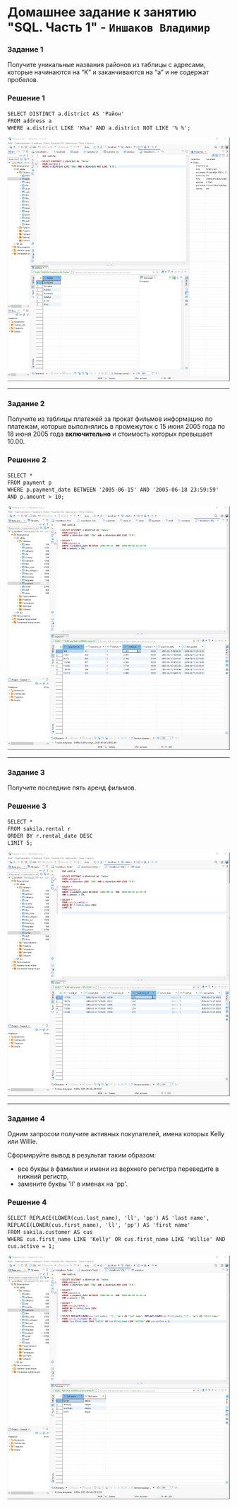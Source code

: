 # Домашнее задание к занятию "SQL. Часть 1" - `Иншаков Владимир`

### Задание 1

Получите уникальные названия районов из таблицы с адресами, которые начинаются на “K” и заканчиваются на “a” и не содержат пробелов.

### Решение 1

```
SELECT DISTINCT a.district AS 'Район' 
FROM address a
WHERE a.district LIKE 'K%a' AND a.district NOT LIKE '% %';
```
![Screenshot_1](https://github.com/MrVanG0gh/Netology_12-03_SQL_p1/blob/main/Screenshots/Screenshot_1.png)

---
### Задание 2

Получите из таблицы платежей за прокат фильмов информацию по платежам, которые выполнялись в промежуток с 15 июня 2005 года по 18 июня 2005 года **включительно** и стоимость которых превышает 10.00.

### Решение 2

```
SELECT *
FROM payment p
WHERE p.payment_date BETWEEN '2005-06-15' AND '2005-06-18 23:59:59'
AND p.amount > 10;
```
![Screenshot_2](https://github.com/MrVanG0gh/Netology_12-03_SQL_p1/blob/main/Screenshots/Screenshot_2.png)

---

### Задание 3

Получите последние пять аренд фильмов.

### Решение 3

```
SELECT *
FROM sakila.rental r
ORDER BY r.rental_date DESC
LIMIT 5;
```
![Screenshot_3](https://github.com/MrVanG0gh/Netology_12-03_SQL_p1/blob/main/Screenshots/Screenshot_3.png)

---

### Задание 4

Одним запросом получите активных покупателей, имена которых Kelly или Willie. 

Сформируйте вывод в результат таким образом:
- все буквы в фамилии и имени из верхнего регистра переведите в нижний регистр,
- замените буквы 'll' в именах на 'pp'.

### Решение 4

```
SELECT REPLACE(LOWER(cus.last_name), 'll', 'pp') AS 'last name', REPLACE(LOWER(cus.first_name), 'll', 'pp') AS 'first name'
FROM sakila.customer AS cus
WHERE cus.first_name LIKE 'Kelly' OR cus.first_name LIKE 'Willie' AND cus.active = 1;
```
![Screenshot_4](https://github.com/MrVanG0gh/Netology_12-03_SQL_p1/blob/main/Screenshots/Screenshot_4_1.png)